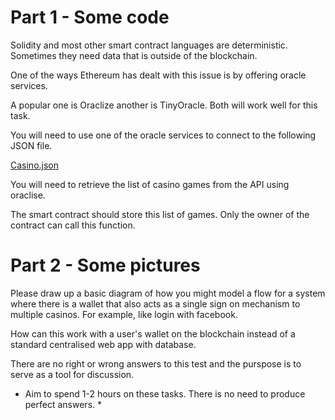 # Part 1 - Some code

Solidity and most other smart contract languages are deterministic. Sometimes they need data that is outside of the blockchain.

One of the ways Ethereum has dealt with this issue is by offering oracle services. 

A popular one is Oraclize another is TinyOracle. Both will work well for this task.


You will need to use one of the oracle services to connect to the following JSON file.

[Casino.json](https://variusworldtech.github.io/Technical-Test/casino.json)

You will need to retrieve the list of casino games from the API using oraclise.

The smart contract should store this list of games.
Only the owner of the contract can call this function.


# Part 2 - Some pictures

Please draw up a basic diagram of how you might model a flow for a system where there is a wallet that also acts as a single sign on mechanism to multiple casinos.  For example, like login with facebook.

How can this work with a user's wallet on the blockchain instead of a standard centralised web app with database.


There are no right or wrong answers to this test and the purspose is to serve as a tool for discussion.


* Aim to spend 1-2 hours on these tasks.  There is no need to produce perfect answers. *


